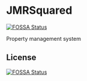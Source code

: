 # JMRSquared
[![FOSSA Status](https://app.fossa.io/api/projects/git%2Bgithub.com%2FJMRSquared%2FJMRSquared.svg?type=shield)](https://app.fossa.io/projects/git%2Bgithub.com%2FJMRSquared%2FJMRSquared?ref=badge_shield)

Property management system


## License
[![FOSSA Status](https://app.fossa.io/api/projects/git%2Bgithub.com%2FJMRSquared%2FJMRSquared.svg?type=large)](https://app.fossa.io/projects/git%2Bgithub.com%2FJMRSquared%2FJMRSquared?ref=badge_large)